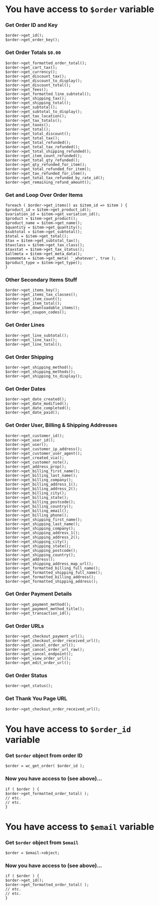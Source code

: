 # You have access to `$order` variable

### Get Order ID and Key
```
$order->get_id();
$order->get_order_key();
```

### Get Order Totals `$0.00`
```
$order->get_formatted_order_total();
$order->get_cart_tax();
$order->get_currency();
$order->get_discount_tax();
$order->get_discount_to_display();
$order->get_discount_total();
$order->get_fees();
$order->get_formatted_line_subtotal();
$order->get_shipping_tax();
$order->get_shipping_total();
$order->get_subtotal();
$order->get_subtotal_to_display();
$order->get_tax_location();
$order->get_tax_totals();
$order->get_taxes();
$order->get_total();
$order->get_total_discount();
$order->get_total_tax();
$order->get_total_refunded();
$order->get_total_tax_refunded();
$order->get_total_shipping_refunded();
$order->get_item_count_refunded();
$order->get_total_qty_refunded();
$order->get_qty_refunded_for_item();
$order->get_total_refunded_for_item();
$order->get_tax_refunded_for_item();
$order->get_total_tax_refunded_by_rate_id();
$order->get_remaining_refund_amount();
```

### Get and Loop Over Order Items
```
foreach ( $order->get_items() as $item_id => $item ) {
$product_id = $item->get_product_id();
$variation_id = $item->get_variation_id();
$product = $item->get_product();
$product_name = $item->get_name();
$quantity = $item->get_quantity();
$subtotal = $item->get_subtotal();
$total = $item->get_total();
$tax = $item->get_subtotal_tax();
$taxclass = $item->get_tax_class();
$taxstat = $item->get_tax_status();
$allmeta = $item->get_meta_data();
$somemeta = $item->get_meta( '_whatever', true );
$product_type = $item->get_type();
}
```

### Other Secondary Items Stuff
```
$order->get_items_key();
$order->get_items_tax_classes();
$order->get_item_count();
$order->get_item_total();
$order->get_downloadable_items();
$order->get_coupon_codes();
```

### Get Order Lines
```
$order->get_line_subtotal();
$order->get_line_tax();
$order->get_line_total();
```

### Get Order Shipping
```
$order->get_shipping_method();
$order->get_shipping_methods();
$order->get_shipping_to_display();
```

### Get Order Dates
```
$order->get_date_created();
$order->get_date_modified();
$order->get_date_completed();
$order->get_date_paid();
```

### Get Order User, Billing & Shipping Addresses
```
$order->get_customer_id();
$order->get_user_id();
$order->get_user();
$order->get_customer_ip_address();
$order->get_customer_user_agent();
$order->get_created_via();
$order->get_customer_note();
$order->get_address_prop();
$order->get_billing_first_name();
$order->get_billing_last_name();
$order->get_billing_company();
$order->get_billing_address_1();
$order->get_billing_address_2();
$order->get_billing_city();
$order->get_billing_state();
$order->get_billing_postcode();
$order->get_billing_country();
$order->get_billing_email();
$order->get_billing_phone();
$order->get_shipping_first_name();
$order->get_shipping_last_name();
$order->get_shipping_company();
$order->get_shipping_address_1();
$order->get_shipping_address_2();
$order->get_shipping_city();
$order->get_shipping_state();
$order->get_shipping_postcode();
$order->get_shipping_country();
$order->get_address();
$order->get_shipping_address_map_url();
$order->get_formatted_billing_full_name();
$order->get_formatted_shipping_full_name();
$order->get_formatted_billing_address();
$order->get_formatted_shipping_address();
```

### Get Order Payment Details
```
$order->get_payment_method();
$order->get_payment_method_title();
$order->get_transaction_id();
```

### Get Order URLs
```
$order->get_checkout_payment_url();
$order->get_checkout_order_received_url();
$order->get_cancel_order_url();
$order->get_cancel_order_url_raw();
$order->get_cancel_endpoint();
$order->get_view_order_url();
$order->get_edit_order_url();
```

### Get Order Status
```
$order->get_status();
```

### Get Thank You Page URL
```
$order->get_checkout_order_received_url();
```

# You have access to `$order_id` variable

### Get `$order` object from order ID
```
$order = wc_get_order( $order_id );
```

### Now you have access to (see above)...
```
if ( $order ) {
$order->get_formatted_order_total( );
// etc.
// etc.
}
```

# You have access to `$email` variable

### Get `$order` object from `$email`
```
$order = $email->object;
```

### Now you have access to (see above)...
```
if ( $order ) {
$order->get_id();
$order->get_formatted_order_total( );
// etc.
// etc.
}
```
